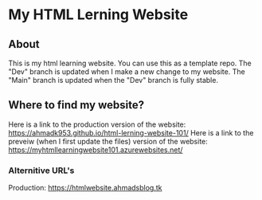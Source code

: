 # My HTML Lerning Website
## About
This is my html learning website. You can use this as a template repo.
The "Dev" branch is updated when I make a new change to my website. The "Main" branch is updated when the "Dev" branch is fully stable.
## Where to find my website?
Here is a link to the production version of the website: https://ahmadk953.github.io/html-lerning-website-101/
Here is a link to the preveiw (when I first update the files) version of the website: https://myhtmllearningwebsite101.azurewebsites.net/

### Alternitive URL's

Production: https://htmlwebsite.ahmadsblog.tk
